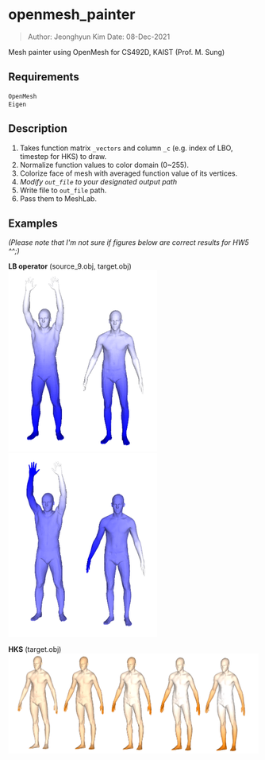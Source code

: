 # openmesh_painter
> Author: Jeonghyun Kim 
> Date: 08-Dec-2021

Mesh painter using OpenMesh for CS492D, KAIST (Prof. M. Sung)

## Requirements
```
OpenMesh
Eigen
```

## Description
1. Takes function matrix `_vectors` and column `_c` (e.g. index of LBO, timestep for HKS) to draw. 
2. Normalize function values to color domain (0~255).
3. Colorize face of mesh with averaged function value of its vertices. 
4. *Modify `out_file` to your designated output path*
5. Write file to `out_file` path.
6. Pass them to MeshLab.

## Examples
*(Please note that I'm not sure if figures below are correct results for HW5 ^^;)*  

**LB operator** (source_9.obj, target.obj)<br>
<img src="./lambda_0.PNG" width="300px"> <img src="./lambda_2.PNG" width="300px">

**HKS** (target.obj) <br>
<img src="./target_hks.PNG" width="1000px">
